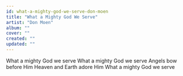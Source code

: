 ```yaml
---
id: what-a-mighty-god-we-serve-don-moen
title: "What a Mighty God We Serve"
artist: "Don Moen"
album: ""
cover: ""
created: ""
updated: ""
---
```


What a mighty God we serve
What a mighty God we serve
Angels bow before Him
Heaven and Earth adore Him
What a mighty God we serve